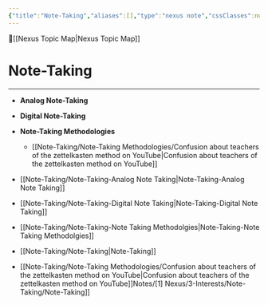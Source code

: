 ```yaml
---
{"title":"Note-Taking","aliases":[],"type":"nexus note","cssClasses":null,"publish":true,"dg-publish":true,"permalink":"/note-taking/note-taking/","dgPassFrontmatter":true,"created":"2023-08-09T20:32:05.399-07:00","updated":"2023-09-07T21:11:58.972-07:00"}
---
```



🔺[[Nexus Topic Map\|Nexus Topic Map]]

# Note-Taking
---



- **Analog Note-Taking**
- **Digital Note-Taking**
- **Note-Taking Methodologies**
	- [[Note-Taking/Note-Taking Methodologies/Confusion about  teachers  of the zettelkasten method on YouTube\|Confusion about  teachers  of the zettelkasten method on YouTube]]
- [[Note-Taking/Note-Taking-Analog Note Taking\|Note-Taking-Analog Note Taking]]
- [[Note-Taking/Note-Taking-Digital Note Taking\|Note-Taking-Digital Note Taking]]
- [[Note-Taking/Note-Taking-Note Taking Methodolgies\|Note-Taking-Note Taking Methodolgies]]
- [[Note-Taking/Note-Taking\|Note-Taking]]


- [[Note-Taking/Note-Taking Methodologies/Confusion about  teachers  of the zettelkasten method on YouTube\|Confusion about  teachers  of the zettelkasten method on YouTube]]Notes/[1] Nexus/3-Interests/Note-Taking/Note-Taking]]